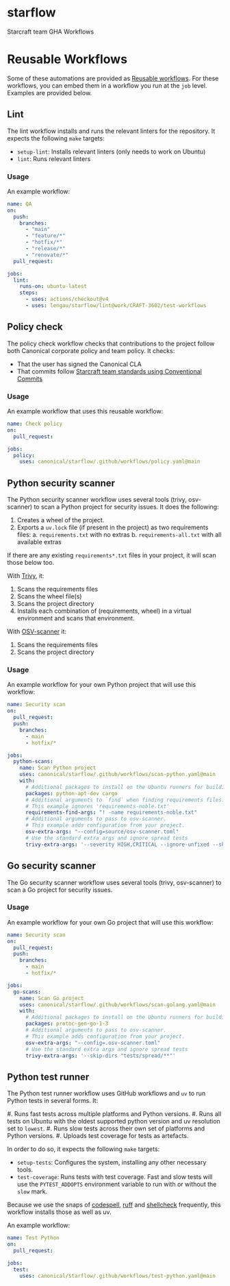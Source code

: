 # starflow

Starcraft team GHA Workflows

# Reusable Workflows

Some of these automations are provided as [Reusable workflows](https://docs.github.com/en/actions/sharing-automations/reusing-workflows).
For these workflows, you can embed them in a workflow you run at the `job` level.
Examples are provided below.

## Lint

The lint workflow installs and runs the relevant linters for the repository. It expects the following
`make` targets:

- `setup-lint`: Installs relevant linters (only needs to work on Ubuntu)
- `lint`: Runs relevant linters

### Usage

An example workflow:

```yaml
name: QA
on:
  push:
    branches:
      - "main"
      - "feature/*"
      - "hotfix/*"
      - "release/*"
      - "renovate/*"
  pull_request:

jobs:
  lint:
    runs-on: ubuntu-latest
    steps:
      - uses: actions/checkout@v4
      - uses: lengau/starflow/lint@work/CRAFT-3602/test-workflows
```

## Policy check

The policy check workflow checks that contributions to the project follow both Canonical corporate policy
and team policy. It checks:

- That the user has signed the Canonical CLA
- That commits follow [Starcraft team standards using Conventional Commits](https://github.com/canonical/starbase/blob/main/HACKING.rst#commits)

### Usage

An example workflow that uses this reusable workflow:

```yaml
name: Check policy
on:
  pull_request:

jobs:
  policy:
    uses: canonical/starflow/.github/workflows/policy.yaml@main
```

## Python security scanner

The Python security scanner workflow uses several tools (trivy, osv-scanner) to scan a
Python project for security issues. It does the following:

1. Creates a wheel of the project.
2. Exports a `uv.lock` file (if present in the project) as two requirements files:
   a. `requirements.txt` with no extras
   b. `requirements-all.txt` with all available extras

If there are any existing `requirements*.txt` files in your project, it will scan those
below too.

With [Trivy](https://github.com/aquasecurity/trivy), it:

1. Scans the requirements files
2. Scans the wheel file(s)
3. Scans the project directory
4. Installs each combination of (requirements, wheel) in a virtual environment and scans that environment.

With [OSV-scanner](https://google.github.io/osv-scanner/) it:

1. Scans the requirements files
2. Scans the project directory

### Usage

An example workflow for your own Python project that will use this workflow:

```yaml
name: Security scan
on:
  pull_request:
  push:
    branches:
      - main
      - hotfix/*

jobs:
  python-scans:
    name: Scan Python project
    uses: canonical/starflow/.github/workflows/scan-python.yaml@main
    with:
      # Additional packages to install on the Ubuntu runners for building
      packages: python-apt-dev cargo
      # Additional arguments to `find` when finding requirements files.
      # This example ignores 'requirements-noble.txt'
      requirements-find-args: "! -name requirements-noble.txt"
      # Additional arguments to pass to osv-scanner.
      # This example adds configuration from your project.
      osv-extra-args: "--config=source/osv-scanner.toml"
      # Use the standard extra args and ignore spread tests
      trivy-extra-args: '--severity HIGH,CRITICAL --ignore-unfixed --skip-dirs "tests/spread/**"'
```

## Go security scanner

The Go security scanner workflow uses several tools (trivy, osv-scanner) to scan a
Go project for security issues.

### Usage

An example workflow for your own Go project that will use this workflow:

```yaml
name: Security scan
on:
  pull_request:
  push:
    branches:
      - main
      - hotfix/*

jobs:
  go-scans:
    name: Scan Go project
    uses: canonical/starflow/.github/workflows/scan-golang.yaml@main
    with:
      # Additional packages to install on the Ubuntu runners for building
      packages: protoc-gen-go-1-3
      # Additional arguments to pass to osv-scanner.
      # This example adds configuration from your project.
      osv-extra-args: "--config=.osv-scanner.toml"
      # Use the standard extra args and ignore spread tests
      trivy-extra-args: '--skip-dirs "tests/spread/**"'
```

## Python test runner

The Python test runner workflow uses GitHub workflows and `uv` to run Python tests in
several forms. It:

#. Runs fast tests across multiple platforms and Python versions.
#. Runs all tests on Ubuntu with the oldest supported python version and uv resolution
set to `lowest`.
#. Runs slow tests across their own set of platforms and Python versions.
#. Uploads test coverage for tests as artefacts.

In order to do so, it expects the following `make` targets:

- `setup-tests`: Configures the system, installing any other necessary tools.
- `test-coverage`: Runs tests with test coverage. Fast and slow tests will use the
  `PYTEST_ADDOPTS` environment variable to run with or without the `slow` mark.

Because we use the snaps of [codespell](https://snapcraft.io/codespell),
[ruff](https://snapcraft.io/ruff) and [shellcheck](https://snapcraft.io/shellcheck)
frequently, this workflow installs those as well as uv.

An example workflow:

```yaml
name: Test Python
on:
  pull_request:

jobs:
  test:
    uses: canonical/starflow/.github/workflows/test-python.yaml@main
```
